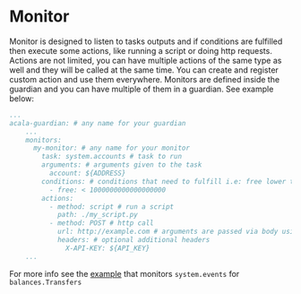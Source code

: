 # Monitor

Monitor is designed to listen to tasks outputs and if conditions are fulfilled then execute some actions, like running a script or doing http requests. Actions are not limited, you can have multiple actions of the same type as well and they will be called at the same time. You can create and register custom action and use them everywhere.
Monitors are defined inside the guardian and you can have multiple of them in a guardian. See example below:
```yaml
...
acala-guardian: # any name for your guardian
    ...
    monitors:
      my-monitor: # any name for your monitor
        task: system.accounts # task to run
        arguments: # arguments given to the task
          account: ${ADDRESS}
        conditions: # conditions that need to fulfill i.e: free lower than 1 ACA
          - free: < 1000000000000000000
        actions:
          - method: script # run a script
            path: ./my_script.py
          - method: POST # http call
            url: http://example.com # arguments are passed via body using json format
            headers: # optional additional headers
              X-API-KEY: ${API_KEY}
    ...
```
For more info see the [example](https://github.com/open-web3-stack/guardian/tree/master/packages/guardian/example-guardian) that monitors `system.events` for `balances.Transfers`